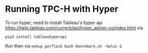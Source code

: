# Running TPC-H with Hyper

To run hyper, need to install Tableau's hyper api <https://help.tableau.com/current/api/hyper_api/en-us/index.html> via

```
pip3 install tableauhyperapi
```

Run then via `nohup perflock bash benchmark.sh -hwloc &`
